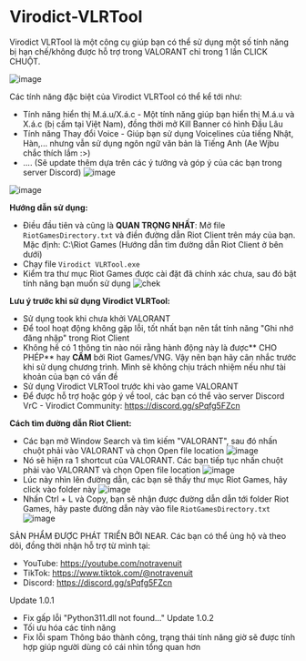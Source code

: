 # Virodict-VLRTool
Virodict VLRTool là một công cụ giúp bạn có thể sử dụng một số tính năng bị hạn chế/không được hỗ trợ trong VALORANT chỉ trong 1 lần CLICK CHUỘT. 

![image](https://github.com/notravenuit/Virodict-VLRTool/assets/83875770/ca071e90-e5c7-4a3a-b840-09ab925c720c)

Các tính năng đặc biệt của Virodict VLRTool có thể kể tới như:
  - Tính năng hiển thị M.á.u/X.á.c - Một tính năng giúp bạn hiển thị M.á.u và X.á.c (bị cấm tại Việt Nam), đồng thời mở Kill Banner có hình Đầu Lâu
  - Tính năng Thay đổi Voice - Giúp bạn sử dụng Voicelines của tiếng Nhật, Hàn,... nhưng vẫn sử dụng ngôn ngữ văn bản là Tiếng Anh (Ae Wjbu chắc thích lắm :>)
  - .... (Sẽ update thêm dựa trên các ý tưởng và góp ý của các bạn trong server Discord)
![image](https://github.com/notravenuit/Virodict-VLRTool/assets/83875770/9f703572-8dd1-4b50-8af5-84022fe5b7c3)

![image](https://github.com/notravenuit/Virodict-VLRTool/assets/83875770/11d04f1e-f4a9-4559-aee2-e1b6a42fcc4b)




**Hướng dẫn sử dụng:**

  - Điều đầu tiên và cũng là **QUAN TRỌNG NHẤT**: Mở file `RiotGamesDirectory.txt` và điền đường dẫn Riot Client trên máy của bạn. Mặc định: C:\Riot Games (Hướng dẫn tìm đường dẫn Riot Client ở bên dưới)
  - Chạy file `Virodict VLRTool.exe`
  - Kiểm tra thư mục Riot Games được cài đặt đã chính xác chưa, sau đó bật tính năng bạn muốn sử dụng
![chek](https://github.com/notravenuit/VALORANTBloodDisplay/assets/83875770/4b3d9ae2-750a-480c-a749-fb21a49545f8)

**Lưu ý trước khi sử dụng Virodict VLRTool:**
  - Sử dụng took khi chưa khởi VALORANT
  - Để tool hoạt động không gặp lỗi, tốt nhất bạn nên tắt tính năng "Ghi nhớ đăng nhập" trong Riot Client
  - Không hề có 1 thông tin nào nói rằng hành động này là được** CHO PHÉP** hay **CẤM** bởi Riot Games/VNG. Vậy nên bạn hãy cân nhắc trước khi sử dụng chương trình. Mình sẽ không chịu trách nhiệm nếu như tài khoản của bạn có vấn đề
  - Sử dụng Virodict VLRTool trước khi vào game VALORANT
  - Để được hỗ trợ hoặc góp ý về tool, các bạn có thể vào server Discord VrC - Virodict Community: https://discord.gg/sPqfg5FZcn

**Cách tìm đường dẫn Riot Client:**
  - Các bạn mở Window Search và tìm kiếm "VALORANT", sau đó nhấn chuột phải vào VALORANT và chọn Open file location
    ![image](https://github.com/notravenuit/Virodict-VLRTool/assets/83875770/454fd4bb-c74a-4a6b-822e-f0347c480672)
  - Nó sẽ hiện ra 1 shortcut của VALORANT. Các bạn tiếp tục nhấn chuột phải vào VALORANT và chọn Open file location
    ![image](https://github.com/notravenuit/Virodict-VLRTool/assets/83875770/8dd34b1a-af58-4c47-bca9-a7b1b217da62)
  - Lúc này nhìn lên đường dẫn, các bạn sẽ thấy thư mục Riot Games, hãy click vào folder này
    ![image](https://github.com/notravenuit/Virodict-VLRTool/assets/83875770/1343839a-2cf9-451a-aa97-f0b9e582b8f0)
  - Nhấn Ctrl + L và Copy, bạn sẽ nhận được đường dẫn dẫn tới folder Riot Games, hãy paste đường dẫn này vào file `RiotGamesDirectory.txt`
    ![image](https://github.com/notravenuit/Virodict-VLRTool/assets/83875770/d7c128a1-bb02-4ab1-b054-76c7727e1b78)





SẢN PHẨM ĐƯỢC PHÁT TRIỂN BỞI NEAR.
Các bạn có thể ủng hộ và theo dõi, đồng thời nhận hỗ trợ từ mình tại:
  - YouTube: https://youtube.com/notravenuit
  - TikTok: https://www.tiktok.com/@notravenuit
  - Discord: https://discord.gg/sPqfg5FZcn


Update 1.0.1
  - Fix gấp lỗi "Python311.dll not found..."
Update 1.0.2
  - Tối ưu hóa các tính năng
  - Fix lỗi spam Thông báo thành công, trạng thái tính năng giờ sẽ được tính hợp giúp người dùng có cái nhìn tổng quan hơn
